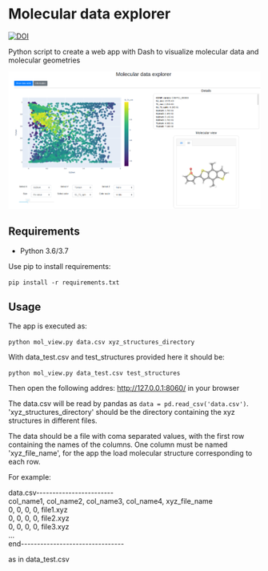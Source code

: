 # Molecular data explorer


[![DOI](https://zenodo.org/badge/DOI/10.5281/zenodo.4382473.svg)](https://doi.org/10.5281/zenodo.4382473)


Python script to create a web app with Dash to visualize molecular data and molecular geometries

![alt text](screen_shot.png "Example")

## Requirements
- Python 3.6/3.7 

Use pip to install requirements:

`pip install -r requirements.txt`


## Usage

The app is executed as:

`python mol_view.py data.csv xyz_structures_directory`

With data_test.csv and test_structures provided here it should be:

`python mol_view.py data_test.csv test_structures`

Then open the following addres: http://127.0.0.1:8060/ in your browser

The data.csv will be read by pandas as `data = pd.read_csv('data.csv')`. 
'xyz_structures_directory' should be the directory containing the xyz structures in different files.

The data should be a file with coma separated values, with the first row containing the names of the columns. 
One column must be named 'xyz_file_name', for the app the load molecular structure corresponding to each row. 

For example:

data.csv------------------------ <br />
col_name1, col_name2, col_name3, col_name4, xyz_file_name  <br />
0, 0, 0, 0, file1.xyz  <br />
0, 0, 0, 0, file2.xyz  <br />
0, 0, 0, 0, file3.xyz  <br />
... <br />
end--------------------------------

as in data_test.csv
